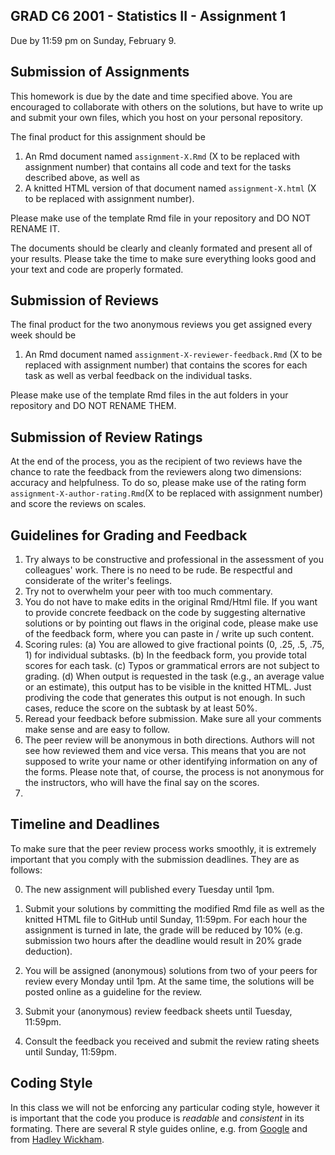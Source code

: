 GRAD C6 2001 - Statistics II - Assignment 1
-------------

Due by 11:59 pm on Sunday, February 9.


## Submission of Assignments

This homework is due by the date and time specified above. You are encouraged to collaborate with others on the solutions, but have to write up and submit your own files, which you host on your personal repository. 

The final product for this assignment should be 

1. An Rmd document named `assignment-X.Rmd` (X to be replaced with assignment number) that contains all code and text for the tasks described above, as well as 
2. A knitted HTML version of that document named `assignment-X.html` (X to be replaced with assignment number). 

Please make use of the template Rmd file in your repository and DO NOT RENAME IT. 

The documents should be clearly and cleanly formated and present all of your results. Please take the time to make sure everything looks good and your text and code are properly formated. 


## Submission of Reviews

The final product for the two anonymous reviews you get assigned every week should be

1. An Rmd document named `assignment-X-reviewer-feedback.Rmd` (X to be replaced with assignment number) that contains the scores for each task as well as verbal feedback on the individual tasks.

Please make use of the template Rmd files in the aut folders in your repository and DO NOT RENAME THEM. 


## Submission of Review Ratings

At the end of the process, you as the recipient of two reviews have the chance to rate the feedback from the reviewers along two dimensions: accuracy and helpfulness. To do so, please make use of the rating form `assignment-X-author-rating.Rmd`(X to be replaced with assignment number) and score the reviews on scales.


## Guidelines for Grading and Feedback

1. Try always to be constructive and professional in the assessment of you colleagues' work. There is no need to be rude. Be respectful and considerate of the writer's feelings.
2. Try not to overwhelm your peer with too much commentary.  
3. You do not have to make edits in the original Rmd/Html file. If you want to provide concrete feedback on the code by suggesting alternative solutions or by pointing out flaws in the original code, please make use of the feedback form, where you can paste in / write up such content.
4. Scoring rules: (a) You are allowed to give fractional points (0, .25, .5, .75, 1) for individual subtasks. (b) In the feedback form, you provide total scores for each task. (c) Typos or grammatical errors are not subject to grading. (d) When output is requested in the task (e.g., an average value or an estimate), this output has to be visible in the knitted HTML. Just prodiving the code that generates this output is not enough. In such cases, reduce the score on the subtask by at least 50%.
5. Reread your feedback before submission. Make sure all your comments make sense and are easy to follow.
6. The peer review will be anonymous in both directions. Authors will not see how reviewed them and vice versa. This means that you are not supposed to write your name or other identifying information on any of the forms. Please note that, of course, the process is not anonymous for the instructors, who will have the final say on the scores.
7. 

## Timeline and Deadlines

To make sure that the peer review process works smoothly, it is extremely important that you comply with the submission deadlines. They are as follows:

0. The new assignment will published every Tuesday until 1pm.

1. Submit your solutions by committing the modified Rmd file as well as the knitted HTML file to GitHub until Sunday, 11:59pm. For each hour the assignment is turned in late, the grade will be reduced by 10% (e.g. submission two hours after the deadline would result in 20% grade deduction).

2. You will be assigned (anonymous) solutions from two of your peers for review every Monday until 1pm. At the same time, the solutions will be posted online as a guideline for the review. 

3. Submit your (anonymous) review feedback sheets until Tuesday, 11:59pm. 

4. Consult the feedback you received and submit the review rating sheets until Sunday, 11:59pm.


## Coding Style

In this class we will not be enforcing any particular coding style, however it is important that the code you produce is *readable* and *consistent* in its formating. There are several R style guides online, e.g. from [Google](https://google.github.io/styleguide/Rguide.xml) and from [Hadley Wickham](http://r-pkgs.had.co.nz/style.html).

<br/>
